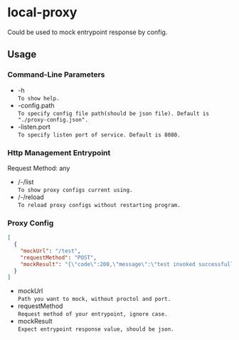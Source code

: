 # local-proxy

Could be used to mock entrypoint response by config.

## Usage

### Command-Line Parameters

- -h  
  ```To show help.```
- -config.path  
  ```To specify config file path(should be json file). Default is "./proxy-config.json".```
- -listen.port  
  ```To specify listen port of service. Default is 8080.```

### Http Management Entrypoint

Request Method: any

- /-/list   
  ```To show proxy configs current using.```
- /-/reload  
  ```To reload proxy configs without restarting program.```

### Proxy Config

```json
[
  {
    "mockUrl": "/test",
    "requestMethod": "POST",
    "mockResult": "{\"code\":200,\"message\":\"test invoked successfully\"}"
  }
]
```

- mockUrl  
  ```Path you want to mock, without proctol and port.```
- requestMethod  
  ```Request method of your entrypoint, ignore case.```
- mockResult  
  ```Expect entrypoint response value, should be json.```